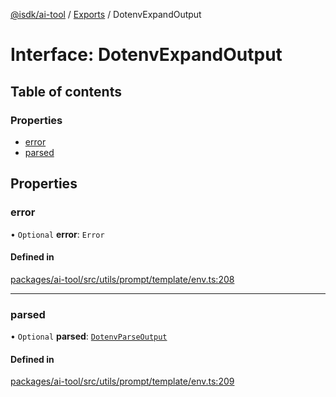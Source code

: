 [@isdk/ai-tool](../README.md) / [Exports](../modules.md) / DotenvExpandOutput

# Interface: DotenvExpandOutput

## Table of contents

### Properties

- [error](DotenvExpandOutput.md#error)
- [parsed](DotenvExpandOutput.md#parsed)

## Properties

### error

• `Optional` **error**: `Error`

#### Defined in

[packages/ai-tool/src/utils/prompt/template/env.ts:208](https://github.com/isdk/ai-tool.js/blob/409aab70514a73e5edfa59ea25e4ee1fe316b26d/src/utils/prompt/template/env.ts#L208)

___

### parsed

• `Optional` **parsed**: [`DotenvParseOutput`](DotenvParseOutput.md)

#### Defined in

[packages/ai-tool/src/utils/prompt/template/env.ts:209](https://github.com/isdk/ai-tool.js/blob/409aab70514a73e5edfa59ea25e4ee1fe316b26d/src/utils/prompt/template/env.ts#L209)
